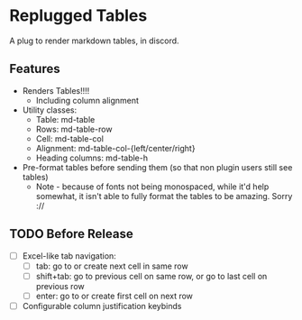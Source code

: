 # Replugged Tables

A plug to render markdown tables, in discord.

## Features

- Renders Tables!!!!
  - Including column alignment
- Utility classes:
  - Table: md-table
  - Rows: md-table-row
  - Cell: md-table-col
  - Alignment: md-table-col-{left/center/right}
  - Heading columns: md-table-h
- Pre-format tables before sending them (so that non plugin users still see tables)
  - Note - because of fonts not being monospaced, while it'd help somewhat, it isn't able to fully format the tables to be amazing. Sorry ://

## TODO Before Release

- [ ] Excel-like tab navigation:
  - [ ] tab: go to or create next cell in same row
  - [ ] shift+tab: go to previous cell on same row, or go to last cell on previous row
  - [ ] enter: go to or create first cell on next row
- [ ] Configurable column justification keybinds
